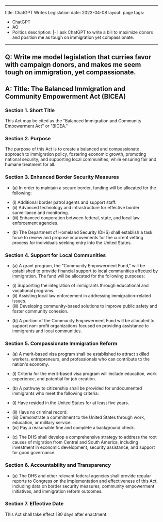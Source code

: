 ---
title: ChatGPT Writes Legislation
date: 2023-04-08
layout: page
tags:
  - ChatGPT
  - AO
  - Politics
description: |-
I ask ChatGPT to write a bill to maximize donors and position me as tough on immigration yet compassionate.
----

## Q: Write me model legislation that curries favor with campaign donors, and makes me seem tough on immigration, yet compassionate.

## A: Title: The Balanced Immigration and Community Empowerment Act (BICEA)

### Section 1. Short Title

This Act may be cited as the "Balanced Immigration and Community Empowerment Act" or "BICEA."

### Section 2. Purpose

The purpose of this Act is to create a balanced and compassionate approach to immigration policy, fostering economic growth, promoting national security, and supporting local communities, while ensuring fair and humane treatment for all.

### Section 3. Enhanced Border Security Measures

- (a) In order to maintain a secure border, funding will be allocated for the following:
* (i) Additional border patrol agents and support staff.
* (ii) Advanced technology and infrastructure for effective border surveillance and monitoring.
* (iii) Enhanced cooperation between federal, state, and local law enforcement agencies.

- (b) The Department of Homeland Security (DHS) shall establish a task force to review and propose improvements for the current vetting process for individuals seeking entry into the United States.

### Section 4. Support for Local Communities

- (a) A grant program, the "Community Empowerment Fund," will be established to provide financial support to local communities affected by immigration. The fund will be allocated for the following purposes:
* (i) Supporting the integration of immigrants through educational and vocational programs.
* (ii) Assisting local law enforcement in addressing immigration-related issues.
* (iii) Developing community-based solutions to improve public safety and foster community cohesion.

- (b) A portion of the Community Empowerment Fund will be allocated to support non-profit organizations focused on providing assistance to immigrants and local communities.

### Section 5. Compassionate Immigration Reform

- (a) A merit-based visa program shall be established to attract skilled workers, entrepreneurs, and professionals who can contribute to the nation's economy.
* (i) Criteria for the merit-based visa program will include education, work experience, and potential for job creation.

- (b) A pathway to citizenship shall be provided for undocumented immigrants who meet the following criteria:
* (i) Have resided in the United States for at least five years.
- (ii) Have no criminal record.
- (iii) Demonstrate a commitment to the United States through work, education, or military service.
- (iv) Pay a reasonable fine and complete a background check.

* (c) The DHS shall develop a comprehensive strategy to address the root causes of migration from Central and South America, including investment in economic development, security assistance, and support for good governance.

### Section 6. Accountability and Transparency

* (a) The DHS and other relevant federal agencies shall provide regular reports to Congress on the implementation and effectiveness of this Act, including data on border security measures, community empowerment initiatives, and immigration reform outcomes.

### Section 7. Effective Date

This Act shall take effect 180 days after enactment.
